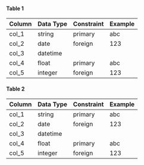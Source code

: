 #### Table 1

| Column | Data Type | Constraint | Example |
| ------ | --------- | ---------- | ------- |
| col_1  | string    | primary    | abc     |
| col_2  | date      | foreign    | 123     |
| col_3  | datetime  |            |         |
| col_4  | float     | primary    | abc     |
| col_5  | integer   | foreign    | 123     |

#### Table 2

| Column | Data Type | Constraint | Example |
| ------ | --------- | ---------- | ------- |
| col_1  | string    | primary    | abc     |
| col_2  | date      | foreign    | 123     |
| col_3  | datetime  |            |         |
| col_4  | float     | primary    | abc     |
| col_5  | integer   | foreign    | 123     |
